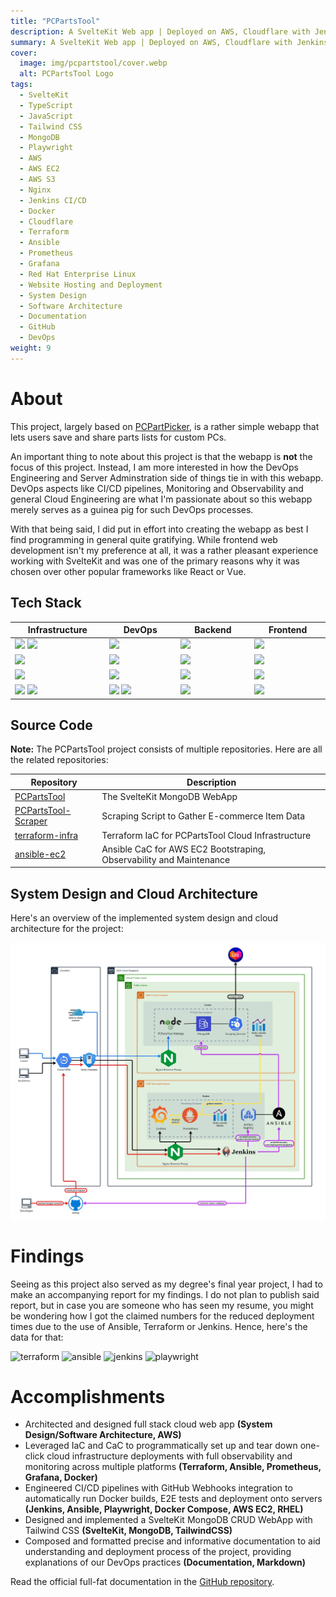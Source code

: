 ```yaml
---
title: "PCPartsTool"
description: A SvelteKit Web app | Deployed on AWS, Cloudflare with Jenkins, Terraform and Ansible
summary: A SvelteKit Web app | Deployed on AWS, Cloudflare with Jenkins, Terraform and Ansible
cover:
  image: img/pcpartstool/cover.webp
  alt: PCPartsTool Logo
tags:
  - SvelteKit
  - TypeScript
  - JavaScript
  - Tailwind CSS
  - MongoDB
  - Playwright
  - AWS
  - AWS EC2
  - AWS S3
  - Nginx
  - Jenkins CI/CD
  - Docker
  - Cloudflare
  - Terraform
  - Ansible
  - Prometheus
  - Grafana
  - Red Hat Enterprise Linux
  - Website Hosting and Deployment
  - System Design
  - Software Architecture
  - Documentation
  - GitHub
  - DevOps
weight: 9
---
```


# About

This project, largely based on [PCPartPicker](https://pcpartpicker.com), is a rather simple webapp that lets users save and share parts lists for custom PCs.

An important thing to note about this project is that the webapp is **not** the focus of this project. Instead, I am more interested in how the DevOps Engineering and Server Adminstration side of things tie in with this webapp. DevOps aspects like CI/CD pipelines, Monitoring and Observability and general Cloud Engineering are what I'm passionate about so this webapp merely serves as a guinea pig for such DevOps processes.

With that being said, I did put in effort into creating the webapp as best I find programming in general quite gratifying. While frontend web development isn't my preference at all, it was a rather pleasant experience working with SvelteKit and was one of the primary reasons why it was chosen over other popular frameworks like React or Vue.

## Tech Stack

<table>
  <thead>
    <tr>
      <th width="500px">Infrastructure</th>
      <th width="500px">DevOps</th>
      <th width="500px">Backend</th>
      <th width="500px">Frontend</th>
    </tr>
  </thead>
  <tbody>
    <tr width="600px">
      <td> <img src="https://img.shields.io/badge/Amazon_AWS-FF9900?style=for-the-badge&logo=amazonaws&logoColor=white"> <img src= "https://img.shields.io/badge/Red%20Hat-EE0000?style=for-the-badge&logo=redhat&logoColor=white"> </td>
      <td> <img src="https://img.shields.io/badge/Jenkins-D24939?style=for-the-badge&logo=Jenkins&logoColor=white"> </td>
      <td> <img src="https://img.shields.io/badge/MongoDB-4EA94B?style=for-the-badge&logo=mongodb&logoColor=white"> </td>
      <td> <img src="https://img.shields.io/badge/Svelte-4A4A55?style=for-the-badge&logo=svelte&logoColor=FF3E00"> </td>
    </tr>
    <tr width="600px">
      <td> <img src="https://img.shields.io/badge/Cloudflare-F38020?style=for-the-badge&logo=Cloudflare&logoColor=white"></td>
      <td> <img src="https://img.shields.io/badge/Playwright-45ba4b?style=for-the-badge&logo=Playwright&logoColor=white"> </td>
      <td> <img src="https://img.shields.io/badge/SvelteKit-FF3E00?style=for-the-badge&logo=Svelte&logoColor=white"></td>
      <td> <img src="https://img.shields.io/badge/TypeScript-007ACC?style=for-the-badge&logo=typescript&logoColor=white"> </td>
    </tr>
    <tr width="600px">
      <td> <img src="https://img.shields.io/badge/Nginx-009639?style=for-the-badge&logo=nginx&logoColor=white"> </td>
      <td> <img src="https://img.shields.io/badge/Docker-2CA5E0?style=for-the-badge&logo=docker&logoColor=white"> </td>
      <td> <img src="https://img.shields.io/badge/TypeScript-007ACC?style=for-the-badge&logo=typescript&logoColor=white"></td>
      <td> <img src="https://img.shields.io/badge/Tailwind_CSS-38B2AC?style=for-the-badge&logo=tailwind-css&logoColor=white"> </td>
    </tr>
    <tr width="600px">
      <td>
        <img src="https://img.shields.io/badge/Terraform-7B42BC?style=for-the-badge&logo=terraform&logoColor=white">
        <img src="https://img.shields.io/badge/Ansible-000000?style=for-the-badge&logo=ansible&logoColor=white ">
      </td>
      <td>
        <img src="https://img.shields.io/badge/Prometheus-000000?style=for-the-badge&logo=prometheus&labelColor=000000">
        <img src="https://img.shields.io/badge/Grafana-F2F4F9?style=for-the-badge&logo=grafana&logoColor=orange&labelColor=F2F4F9">
      </td>
      <td> <img src="https://img.shields.io/badge/Node.js-339933?style=for-the-badge&logo=nodedotjs&logoColor=white"> </td>
      <td> <img src="https://img.shields.io/badge/Daisy%20UI-522bbe?style=for-the-badge&logo=daisyui&logoColor=white"> </td>
    </tr>
  </tbody>
</table>

## Source Code

**Note:** The PCPartsTool project consists of multiple repositories. Here are all the related repositories:

| Repository                                                             | Description                                                         |
| ---------------------------------------------------------------------- | ------------------------------------------------------------------- |
| [PCPartsTool](https://github.com/PScoriae/PCPartsTool)                 | The SvelteKit MongoDB WebApp                                        |
| [PCPartsTool-Scraper](https://github.com/PScoriae/PCPartsTool-Scraper) | Scraping Script to Gather E-commerce Item Data                      |
| [terraform-infra](https://github.com/PScoriae/terraform-infra)         | Terraform IaC for PCPartsTool Cloud Infrastructure                  |
| [ansible-ec2](https://github.com/PScoriae/ansible-ec2)                 | Ansible CaC for AWS EC2 Bootstraping, Observability and Maintenance |

## System Design and Cloud Architecture

Here's an overview of the implemented system design and cloud architecture for the project:

![cloud-architecture](https://github.com/PScoriae/PCPartsTool/blob/main/docs/cloud-arch.webp?raw=true)

# Findings

Seeing as this project also served as my degree's final year project, I had to make an accompanying report for my findings. I do not plan to publish said report, but in case you are someone who has seen my resume, you might be wondering how I got the claimed numbers for the reduced deployment times due to the use of Ansible, Terraform or Jenkins. Hence, here's the data for that:

![terraform](/img/pcpartstool/terraform.webp)
![ansible](/img/pcpartstool/ansible.webp)
![jenkins](/img/pcpartstool/jenkins.webp)
![playwright](/img/pcpartstool/playwright.webp)

# Accomplishments

- Architected and designed full stack cloud web app **(System Design/Software Architecture, AWS)**
- Leveraged IaC and CaC to programmatically set up and tear down one-click cloud infrastructure deployments with full observability and monitoring across multiple platforms **(Terraform, Ansible, Prometheus, Grafana, Docker)**
- Engineered CI/CD pipelines with GitHub Webhooks integration to automatically run Docker builds, E2E tests and deployment onto servers **(Jenkins, Ansible, Playwright, Docker Compose, AWS EC2, RHEL)**
- Designed and implemented a SvelteKit MongoDB CRUD WebApp with Tailwind CSS **(SvelteKit, MongoDB, TailwindCSS)**
- Composed and formatted precise and informative documentation to aid understanding and deployment process of the project, providing explanations of our DevOps practices **(Documentation, Markdown)**

Read the official full-fat documentation in the [GitHub repository](https://github.com/PScoriae/PCPartsTool).
